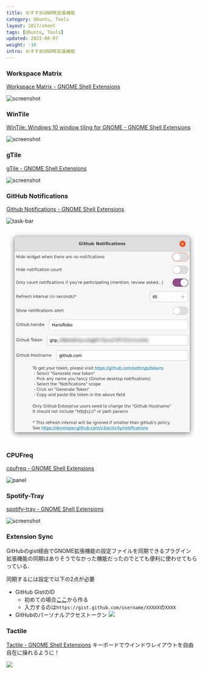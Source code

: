 ```yaml
---
title: おすすめGNOME拡張機能
category: Ubuntu, Tools
layout: 2017/sheet
tags: [Ubuntu, Tools]
updated: 2022-08-07
weight: -10
intro: おすすめGNOME拡張機能
---
```




### Workspace Matrix

[Workspace Matrix - GNOME Shell Extensions](https://extensions.gnome.org/extension/1485/workspace-matrix/)

![screenshot](https://extensions.gnome.org/extension-data/screenshots/screenshot_1485.png)

### WinTile

[WinTile: Windows 10 window tiling for GNOME - GNOME Shell Extensions](https://extensions.gnome.org/extension/1723/wintile-windows-10-window-tiling-for-gnome/)

![screenshot](https://extensions.gnome.org/extension-data/screenshots/screenshot_1723.png)

### gTile

[gTile - GNOME Shell Extensions](https://extensions.gnome.org/extension/28/gtile/)

![screenshot](https://extensions.gnome.org/extension-data/screenshots/screenshot_28.png)

### GitHub Notifications

[Github Notifications - GNOME Shell Extensions](https://extensions.gnome.org/extension/1125/github-notifications/)

![task-bar](https://extensions.gnome.org/extension-data/screenshots/screenshot_1125_WJMldKq.png)

![setting](https://raw.githubusercontent.com/HansRobo/mycheatsheets/master/assets/images/github-notifications-settings.png)

### CPUFreq

[cpufreq - GNOME Shell Extensions](https://extensions.gnome.org/extension/1082/cpufreq/)

![panel](https://extensions.gnome.org/extension-data/screenshots/screenshot_1082_8G7gjUt.png)

### Spotify-Tray

[spotify-tray - GNOME Shell Extensions](https://extensions.gnome.org/extension/4472/spotify-tray/)

![screenshot](https://extensions.gnome.org/extension-data/screenshots/screenshot_4472.png)


### Extension Sync
GitHubのgist経由でGNOME拡張機能の設定ファイルを同期できるプラグイン
拡張機能の同期はありそうでなかった機能だったのでとても便利に使わせてもらっている．

同期するには設定で以下の2点が必要
- GitHub GistのID
	- 初めての場合[ここ](https://gist.github.com/)から作る
	- 入力するのは`https://gist.github.com/username/XXXXX`の`XXXX`
- GitHubのパーソナルアクセストークン
![](https://camo.githubusercontent.com/4c0e0828590709add17450112c0e65a9b053f7aef2f6c24df274c3ff263404ae/68747470733a2f2f692e696d6775722e636f6d2f345376334a75732e706e67)

### Tactile
[Tactile - GNOME Shell Extensions](https://extensions.gnome.org/extension/4548/tactile/)
キーボードでウインドウレイアウトを自由自在に操れるように！

![](https://extensions.gnome.org/extension-data/screenshots/screenshot_4548_Xf0qiGj.gif)